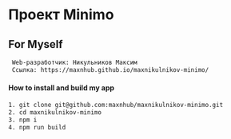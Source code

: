 # Проект Minimo

##  For Myself

```sh
 Web-разработчик: Никульников Максим
 Ссылка: https://maxnhub.github.io/maxnikulnikov-minimo/
```

#### How to install and build my app

```sh
1. git clone git@github.com:maxnhub/maxnikulnikov-minimo.git
2. cd maxnikulnikov-minimo
3. npm i
4. npm run build
```
